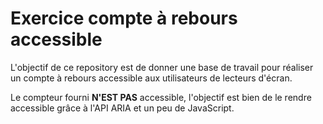 # Exercice compte à rebours accessible

L'objectif de ce repository est de donner une base de travail pour réaliser un compte à rebours accessible aux utilisateurs de lecteurs d'écran.

Le compteur fourni **N'EST PAS** accessible, l'objectif est bien de le rendre accessible grâce à l'API ARIA et un peu de JavaScript.
